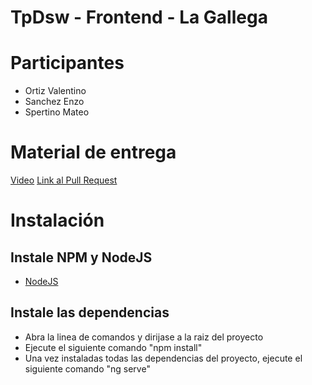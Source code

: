 # TpDsw - Frontend - La Gallega

# Participantes
- Ortiz Valentino
- Sanchez Enzo
- Spertino Mateo
# Material de entrega
[Video](https://drive.google.com/file/d/1M3vf3ebXdHF9g58jad-GcBSUtBgUg9-H/view?usp=sharing)
[Link al Pull Request]([https://github.com/enzosanchezariel/TpDsw-Backend/pulls](https://github.com/enzosanchezariel/TpDsw-Frontend/pull/1))
# Instalación
## Instale NPM y NodeJS
- [NodeJS](https://nodejs.org/en/download/)
## Instale las dependencias
- Abra la linea de comandos y dirijase a la raiz del proyecto
- Ejecute el siguiente comando "npm install"
- Una vez instaladas todas las dependencias del proyecto, ejecute el siguiente comando "ng serve"
